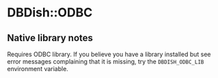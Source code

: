 # DBDish::ODBC

## Native library notes

Requires ODBC library.  If you believe you have a library installed but
see error messages complaining that it is missing, try the
`DBDISH_ODBC_LIB` environment variable.

